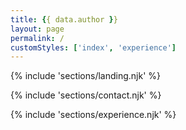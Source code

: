 ```yaml
---
title: {{ data.author }}
layout: page
permalink: /
customStyles: ['index', 'experience']
---
```


{% include 'sections/landing.njk' %}

{% include 'sections/contact.njk' %}

{% include 'sections/experience.njk' %}


